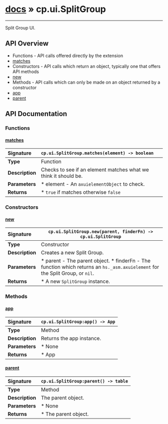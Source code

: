 # [docs](index.md) » cp.ui.SplitGroup
---

Split Group UI.

## API Overview
* Functions - API calls offered directly by the extension
 * [matches](#matches)
* Constructors - API calls which return an object, typically one that offers API methods
 * [new](#new)
* Methods - API calls which can only be made on an object returned by a constructor
 * [app](#app)
 * [parent](#parent)

## API Documentation

### Functions

#### [matches](#matches)
| <span style="float: left;">**Signature**</span> | <span style="float: left;">`cp.ui.SplitGroup.matches(element) -> boolean` </span>                                                          |
| -----------------------------------------------------|---------------------------------------------------------------------------------------------------------|
| **Type**                                             | Function                                                                                         |
| **Description**                                      | Checks to see if an element matches what we think it should be.                                                                                         |
| **Parameters**                                       |  * element - An `axuielementObject` to check.                                       |
| **Returns**                                          |  * `true` if matches otherwise `false`                                                |

### Constructors

#### [new](#new)
| <span style="float: left;">**Signature**</span> | <span style="float: left;">`cp.ui.SplitGroup.new(parent, finderFn) -> cp.ui.SplitGroup` </span>                                                          |
| -----------------------------------------------------|---------------------------------------------------------------------------------------------------------|
| **Type**                                             | Constructor                                                                                         |
| **Description**                                      | Creates a new Split Group.                                                                                         |
| **Parameters**                                       |  * parent		- The parent object. * finderFn		- The function which returns an `hs._asm.axuielement` for the Split Group, or `nil`.                                       |
| **Returns**                                          |  * A new `SplitGroup` instance.                                                |

### Methods

#### [app](#app)
| <span style="float: left;">**Signature**</span> | <span style="float: left;">`cp.ui.SplitGroup:app() -> App` </span>                                                          |
| -----------------------------------------------------|---------------------------------------------------------------------------------------------------------|
| **Type**                                             | Method                                                                                         |
| **Description**                                      | Returns the app instance.                                                                                         |
| **Parameters**                                       |  * None                                       |
| **Returns**                                          |  * App                                                |

#### [parent](#parent)
| <span style="float: left;">**Signature**</span> | <span style="float: left;">`cp.ui.SplitGroup:parent() -> table` </span>                                                          |
| -----------------------------------------------------|---------------------------------------------------------------------------------------------------------|
| **Type**                                             | Method                                                                                         |
| **Description**                                      | The parent object.                                                                                         |
| **Parameters**                                       |  * None                                       |
| **Returns**                                          |  * The parent object.                                                |

